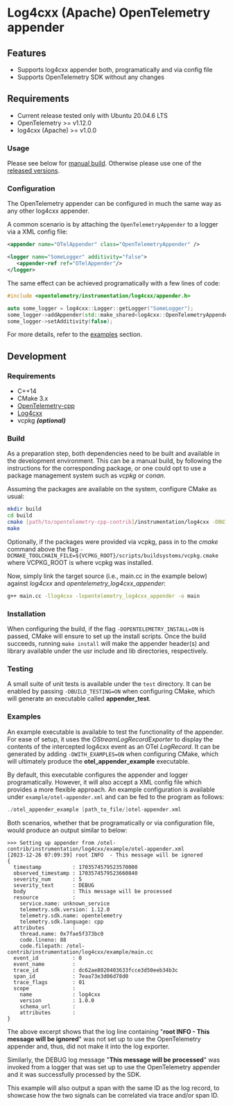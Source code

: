 # Log4cxx (Apache) OpenTelemetry appender

## Features

- Supports log4cxx appender both, programatically and via config file
- Supports OpenTelemetry SDK without any changes

## Requirements

- Current release tested only with Ubuntu 20.04.6 LTS
- OpenTelemetry >= v1.12.0 
- log4cxx (Apache) >= v1.0.0

### Usage

Please see below for [manual build](#build). Otherwise please use one of the [released versions](https://github.com/open-telemetry/opentelemetry-cpp-contrib/releases).

### Configuration

The OpenTelemetry appender can be configured in much the same way as any other log4cxx appender.

A common scenario is by attaching the `OpenTelemetryAppender` to a logger via a XML config file:

```xml
<appender name="OTelAppender" class="OpenTelemetryAppender" />

<logger name="SomeLogger" additivity="false">
   <appender-ref ref="OTelAppender"/>
</logger>
```

The same effect can be achieved programatically with a few lines of code:

```cpp
#include <opentelemetry/instrumentation/log4cxx/appender.h>

auto some_logger = log4cxx::Logger::getLogger("SomeLogger");
some_logger->addAppender(std::make_shared<log4cxx::OpenTelemetryAppender>());
some_logger->setAdditivity(false);
```

For more details, refer to the [examples](#examples) section.

## Development

### Requirements

- C++14
- CMake 3.x
- [OpenTelemetry-cpp](https://github.com/open-telemetry/opentelemetry-cpp)
- [Log4cxx](https://github.com/apache/logging-log4cxx)
- vcpkg **_(optional)_**

### Build
As a preparation step, both dependencies need to be built and available in the development environment. This can be a manual build, by following the instructions for the corresponding package, or one could opt to use a package management system such as _vcpkg_ or _conan_.

Assuming the packages are available on the system, configure CMake as usual:

```bash
mkdir build
cd build
cmake [path/to/opentelemetry-cpp-contrib]/instrumentation/log4cxx -DBUILD_SHARED_LIBS=ON
make
```

Optionally, if the packages were provided via vcpkg, pass in to the _cmake_ command above the flag `-DCMAKE_TOOLCHAIN_FILE=${VCPKG_ROOT}/scripts/buildsystems/vcpkg.cmake` where VCPKG_ROOT is where vcpkg was installed. 

Now, simply link the target source (i.e., main.cc in the example below) against _log4cxx_ and _opentelemetry_log4cxx_appender_:

```bash
g++ main.cc -llog4cxx -lopentelemetry_log4cxx_appender -o main
```

### Installation ###

When configuring the build, if the flag `-DOPENTELEMETRY_INSTALL=ON` is passed, CMake will ensure to set up the install scripts. Once the build succeeds, running `make install` will make the appender header(s) and library available under the usr include and lib directories, respectively.

### Testing

A small suite of unit tests is available under the `test` directory. It can be enabled by passing `-DBUILD_TESTING=ON` when configuring CMake, which will generate an executable called **appender_test**.

### Examples

An example executable is available to test the functionality of the appender. For ease of setup, it uses the _OStreamLogRecordExporter_ to display the contents of the intercepted log4cxx event as an OTel _LogRecord_. It can be generated by adding `-DWITH_EXAMPLES=ON` when configuring CMake, which will ultimately produce the **otel_appender_example** executable.

By default, this executable configures the appender and logger programatically.
However, it will also accept a XML config file which provides a more flexible approach. An example configuration is available under `example/otel-appender.xml` and can be fed to the program as follows:

```cpp
./otel_appender_example [path_to_file/]otel-appender.xml
```

Both scenarios, whether that be programatically or via configuration file, would produce an output similar to below:

```
>>> Setting up appender from /otel-contrib/instrumentation/log4cxx/example/otel-appender.xml
[2023-12-26 07:09:39] root INFO  - This message will be ignored
{
  timestamp          : 1703574579523570000
  observed_timestamp : 1703574579523660840
  severity_num       : 5
  severity_text      : DEBUG
  body               : This message will be processed
  resource           :
    service.name: unknown_service
    telemetry.sdk.version: 1.12.0
    telemetry.sdk.name: opentelemetry
    telemetry.sdk.language: cpp
  attributes         :
    thread.name: 0x7fae5f373bc0
    code.lineno: 88
    code.filepath: /otel-contrib/instrumentation/log4cxx/example/main.cc
  event_id           : 0
  event_name         :
  trace_id           : dc62ae8020403633fcce3d50eeb34b3c
  span_id            : 7eaa73e3d06d78d0
  trace_flags        : 01
  scope              :
    name             : log4cxx
    version          : 1.0.0
    schema_url       :
    attributes       :
}
```

The above excerpt shows that the log line containing "**root INFO  - This message will be ignored**" was not set up to use the OpenTelemetry appender and, thus, did not make it into the log exporter. 

Similarly, the DEBUG log message "**This message will be processed**" was invoked from a logger that was set up to use the OpenTelemetry appender and it was successfully processed by the SDK. 

This example will also output a span with the same ID as the log record, to showcase how the two signals can be correlated via trace and/or span ID.
